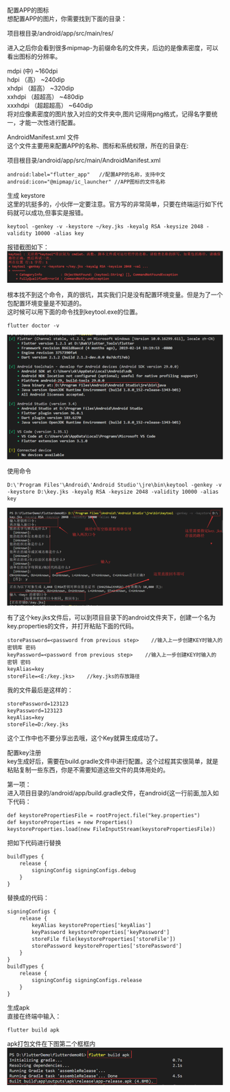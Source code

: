 配置APP的图标  
想配置APP的图片，你需要找到下面的目录：  

项目根目录/android/app/src/main/res/  

进入之后你会看到很多mipmap-为前缀命名的文件夹，后边的是像素密度，可以看出图标的分辨率。  

mdpi (中) ~160dpi  
hdpi （高） ~240dip  
xhdpi （超高） ~320dip  
xxhdpi （超超高） ~480dip  
xxxhdpi （超超超高） ~640dip  
将对应像素密度的图片放入对应的文件夹中,图片记得用png格式，记得名字要统一，才能一次性进行配置。  

AndroidManifest.xml 文件  
这个文件主要用来配置APP的名称、图标和系统权限，所在的目录在:  

项目根目录/android/app/src/main/AndroidManifest.xml  
```
android:label="flutter_app"   //配置APP的名称，支持中文  
android:icon="@mipmap/ic_launcher" //APP图标的文件名称  
```

生成 keystore  
这里的坑挺多的，小伙伴一定要注意。官方写的非常简单，只要在终端运行如下代码就可以成功,但事实是报错。  
```
keytool -genkey -v -keystore ~/key.jks -keyalg RSA -keysize 2048 -validity 10000 -alias key  
```
报错截图如下：  
![](https://raw.githubusercontent.com/jhlovett/flutter-basics/master/%E5%B8%B8%E7%94%A8%E7%BB%84%E4%BB%B6/images/01.png)  

根本找不到这个命令，真的很坑，其实我们只是没有配置环境变量。但是为了一个包配置环境变量是不知道的。  
这时候可以用下面的命令找到keytool.exe的位置。  
```
flutter doctor -v  
```
![](https://raw.githubusercontent.com/jhlovett/flutter-basics/master/%E5%B8%B8%E7%94%A8%E7%BB%84%E4%BB%B6/images/02.png)   

使用命令  
```
D:\'Program Files'\Android\'Android Studio'\jre\bin\keytool -genkey -v -keystore D:\key.jks -keyalg RSA -keysize 2048 -validity 10000 -alias key  
```
![](https://raw.githubusercontent.com/jhlovett/flutter-basics/master/%E5%B8%B8%E7%94%A8%E7%BB%84%E4%BB%B6/images/03.png)  

有了这个key.jks文件后，可以到项目目录下的android文件夹下，创建一个名为key.properties的文件，并打开粘贴下面的代码。
```
storePassword=<password from previous step>    //输入上一步创建KEY时输入的 密钥库 密码
keyPassword=<password from previous step>    //输入上一步创建KEY时输入的 密钥 密码
keyAlias=key
storeFile=<E:/key.jks>    //key.jks的存放路径  
```

我的文件最后是这样的：   
```
storePassword=123123
keyPassword=123123
keyAlias=key
storeFile=D:/key.jks
```

这个工作中也不要分享出去哦，这个Key就算生成成功了。    

配置key注册    
key生成好后，需要在build.gradle文件中进行配置。这个过程其实很简单，就是粘贴复制一些东西，你是不需要知道这些文件的具体用处的。    

第一项：    
进入项目目录的/android/app/build.gradle文件，在android{这一行前面,加入如下代码：  
```
def keystorePropertiesFile = rootProject.file("key.properties")
def keystoreProperties = new Properties()
keystoreProperties.load(new FileInputStream(keystorePropertiesFile))
```

把如下代码进行替换  
```
buildTypes {
    release {
        signingConfig signingConfigs.debug
    }
}
```
替换成的代码：  
```
signingConfigs {
    release {
        keyAlias keystoreProperties['keyAlias']
        keyPassword keystoreProperties['keyPassword']
        storeFile file(keystoreProperties['storeFile'])
        storePassword keystoreProperties['storePassword']
    }
}
buildTypes {
    release {
        signingConfig signingConfigs.release
    }
}
```


生成apk  
直接在终端中输入：  
```
flutter build apk  
```

apk打包文件在下图第二个框框内  
![](https://raw.githubusercontent.com/jhlovett/flutter-basics/master/%E5%B8%B8%E7%94%A8%E7%BB%84%E4%BB%B6/images/04.png)  

